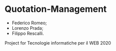 # Quotation-Management

- Federico Romeo;
- Lorenzo Prada;
- Filippo Rescalli.

Project for Tecnologie informatiche per il WEB 2020

